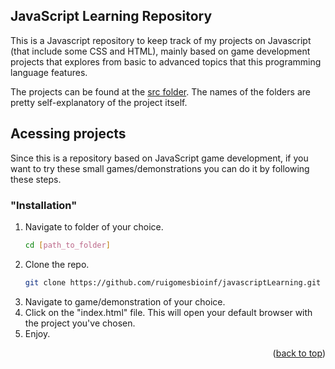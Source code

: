 <!-- JavaScript -->
## JavaScript Learning Repository

This is a Javascript repository to keep track of my projects on Javascript (that include some CSS and HTML), mainly based on game development projects that explores from basic to advanced topics that this programming language features.

The projects can be found at the [src folder](src/). The names of the folders are pretty self-explanatory of the project itself.

<!-- GETTING STARTED -->
## Acessing projects

Since this is a repository based on JavaScript game development, if you want to try these small games/demonstrations you can do it by following these steps.


### "Installation"

1. Navigate to folder of your choice.
   ```sh
   cd [path_to_folder]
   ```
2. Clone the repo.
   ```sh
   git clone https://github.com/ruigomesbioinf/javascriptLearning.git
   ```
3. Navigate to game/demonstration of your choice.
4. Click on the "index.html" file. This will open your default browser with the project you've chosen.
5. Enjoy.


<p align="right">(<a href="#readme-top">back to top</a>)</p>